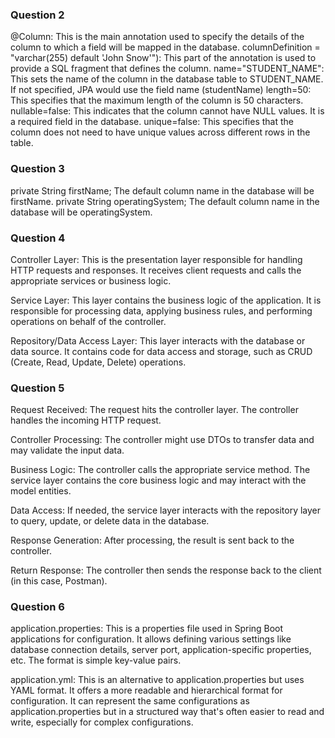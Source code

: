 ### Question 2
@Column: This is the main annotation used to specify the details of the column to which a field will be mapped in the database.
columnDefinition = "varchar(255) default 'John Snow'"): This part of the annotation is used to provide a SQL fragment that defines the column.
name="STUDENT_NAME": This sets the name of the column in the database table to STUDENT_NAME. If not specified, JPA would use the field name (studentName) 
length=50: This specifies that the maximum length of the column is 50 characters.
nullable=false: This indicates that the column cannot have NULL values. It is a required field in the database.
unique=false: This specifies that the column does not need to have unique values across different rows in the table.

### Question 3
private String firstName;
The default column name in the database will be firstName.
private String operatingSystem;
The default column name in the database will be operatingSystem.

### Question 4
Controller Layer: This is the presentation layer responsible for handling HTTP requests and responses. It receives client requests and calls the appropriate services or business logic.

Service Layer: This layer contains the business logic of the application. It is responsible for processing data, applying business rules, and performing operations on behalf of the controller.

Repository/Data Access Layer: This layer interacts with the database or data source. It contains code for data access and storage, such as CRUD (Create, Read, Update, Delete) operations.

### Question 5
Request Received: The request hits the controller layer. The controller handles the incoming HTTP request.

Controller Processing: The controller might use DTOs to transfer data and may validate the input data.

Business Logic: The controller calls the appropriate service method. The service layer contains the core business logic and may interact with the model entities.

Data Access: If needed, the service layer interacts with the repository layer to query, update, or delete data in the database.

Response Generation: After processing, the result is sent back to the controller.

Return Response: The controller then sends the response back to the client (in this case, Postman).

### Question 6
application.properties: This is a properties file used in Spring Boot applications for configuration. It allows defining various settings like database connection details, server port, application-specific properties, etc. The format is simple key-value pairs.

application.yml: This is an alternative to application.properties but uses YAML format. It offers a more readable and hierarchical format for configuration. It can represent the same configurations as application.properties but in a structured way that's often easier to read and write, especially for complex configurations.